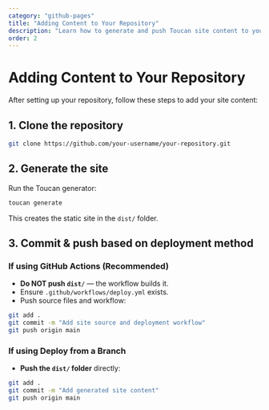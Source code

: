 ```yaml
---
category: "github-pages"
title: "Adding Content to Your Repository"
description: "Learn how to generate and push Toucan site content to your GitHub repository."
order: 2
---
```


# Adding Content to Your Repository

After setting up your repository, follow these steps to add your site content:

## 1. Clone the repository

```bash
git clone https://github.com/your-username/your-repository.git
```

## 2. Generate the site

Run the Toucan generator:

```bash
toucan generate
```

This creates the static site in the `dist/` folder.

## 3. Commit & push based on deployment method

### If using GitHub Actions (Recommended)

- **Do NOT push `dist/`** — the workflow builds it.
- Ensure `.github/workflows/deploy.yml` exists.
- Push source files and workflow:

```bash
git add .
git commit -m "Add site source and deployment workflow"
git push origin main
```

### If using Deploy from a Branch

- **Push the `dist/` folder** directly:

```bash
git add .
git commit -m "Add generated site content"
git push origin main
```
